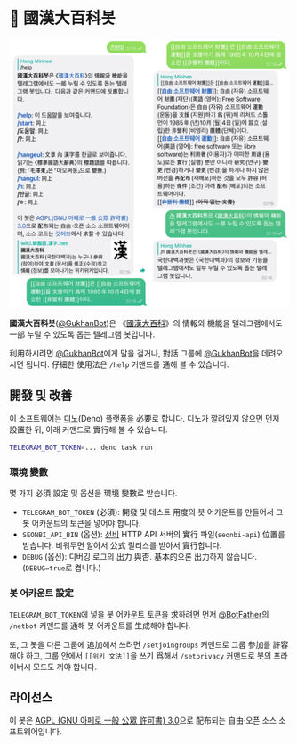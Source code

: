 <!-- deno-fmt-ignore-file -->

🤖 國漢大百科봇
===============

![](preview.png)

**國漢大百科봇**\([@GukhanBot])은 《[國漢大百科]》의 情報와 機能을
텔레그램에서도 一部 누릴 수 있도록 돕는 텔레그램 봇입니다.

利用하시려면 [@GukhanBot]에게 말을 걸거나, 對話 그룹에 [@GukhanBot]을
데려오시면 됩니다. 仔細한 使用法은 `/help` 커맨드를 通해 볼 수 있습니다.

[@GukhanBot]: https://t.me/GukhanBot
[國漢大百科]: https://wiki.xn--9cs231j0ji.xn--p8s937b.net/


開發 및 改善
------------

이 소프트웨어는 [디노][](Deno) 플랫폼을 必要로 합니다.  디노가 깔려있지 않으면
먼저 設置한 뒤, 아래 커맨드로 實行해 볼 수 있습니다.

~~~~ bash
TELEGRAM_BOT_TOKEN=... deno task run
~~~~

[디노]: https://deno.land/


### 環境 變數

몇 가지 必須 設定 및 옵션을 環境 變數로 받습니다.

 -  `TELEGRAM_BOT_TOKEN` (必須): 開發 및 테스트 用度의 봇 어카운트를 만들어서
    그 봇 어카운트의 토큰을 넣어야 합니다.
 -  `SEONBI_API_BIN` (옵션): [선비] HTTP API 서버의 實行 파일(`seonbi-api`)
    位置를 받습니다.  비워두면 알아서 公式 릴리스를 받아서 實行합니다.
 -  `DEBUG` (옵션): 디버깅 로그의 出力 與否.  基本的으론 出力하지 않습니다. 
    (`DEBUG=true`로 켭니다.)

[선비]: https://github.com/dahlia/seonbi


### 봇 어카운트 設定 

`TELEGRAM_BOT_TOKEN`에 넣을 봇 어카운트 토큰을 求하려면 먼저 [@BotFather]의
`/netbot` 커맨드를 通해 봇 어카운트를 生成해야 합니다.

또, 그 봇을 다른 그룹에 追加해서 쓰려면 `/setjoingroups` 커맨드로 그룹 參加를
許容해야 하고, 그룹 안에서 `[[위키 文法]]`을 쓰기 爲해서 `/setprivacy`
커맨드로 봇의 프라이버시 모드도 꺼야 합니다.

[@BotFather]: https://t.me/BotFather


라이선스
--------

이 봇은 [AGPL (GNU 아페로 一般 公眾 許可書) 3.0][AGPLv3]으로 配布되는 自由·오픈
소스 소프트웨어입니다.

[AGPLv3]: https://www.gnu.org/licenses/agpl-3.0.html
